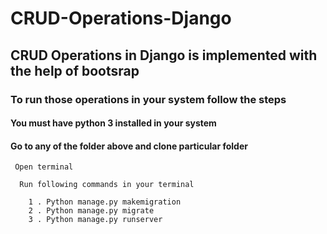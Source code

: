 # CRUD-Operations-Django

## CRUD Operations in Django is implemented with the help of bootsrap 

### To run those operations in your system follow the steps

#### You must have python 3 installed in your system

#### Go to any of the folder above and clone particular folder 
    
     Open terminal 
      
      Run following commands in your terminal
      
        1 . Python manage.py makemigration
        2 . Python manage.py migrate
        3 . Python manage.py runserver
